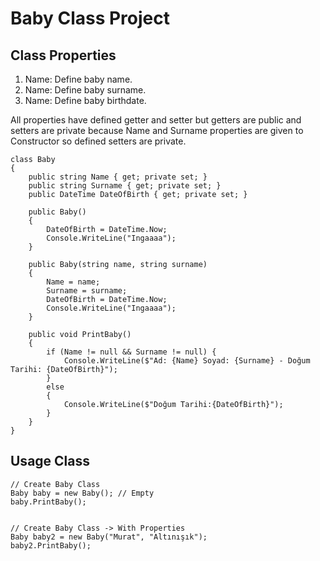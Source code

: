 # Baby Class Project

## Class Properties
1. Name: Define baby name.
2. Name: Define baby surname.
3. Name: Define baby birthdate.

All properties have defined getter and setter but getters are public and setters are private because Name and Surname properties are given to Constructor so defined setters are private.

```
class Baby 
{
    public string Name { get; private set; }
    public string Surname { get; private set; }
    public DateTime DateOfBirth { get; private set; }

    public Baby()
    {
        DateOfBirth = DateTime.Now;
        Console.WriteLine("Ingaaaa");
    }

    public Baby(string name, string surname)
    {
        Name = name;
        Surname = surname;
        DateOfBirth = DateTime.Now;
        Console.WriteLine("Ingaaaa");
    }

    public void PrintBaby()
    {
        if (Name != null && Surname != null) {
            Console.WriteLine($"Ad: {Name} Soyad: {Surname} - Doğum Tarihi: {DateOfBirth}");
        }
        else
        {
            Console.WriteLine($"Doğum Tarihi:{DateOfBirth}");
        }
    }
}
```

## Usage Class
```
// Create Baby Class
Baby baby = new Baby(); // Empty 
baby.PrintBaby();


// Create Baby Class -> With Properties
Baby baby2 = new Baby("Murat", "Altınışık");
baby2.PrintBaby();
```